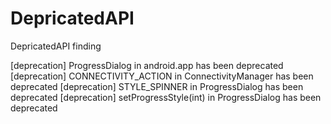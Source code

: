 # DepricatedAPI
DepricatedAPI finding

[deprecation] ProgressDialog in android.app has been deprecated
[deprecation] CONNECTIVITY_ACTION in ConnectivityManager has been deprecated
[deprecation] STYLE_SPINNER in ProgressDialog has been deprecated
[deprecation] setProgressStyle(int) in ProgressDialog has been deprecated
